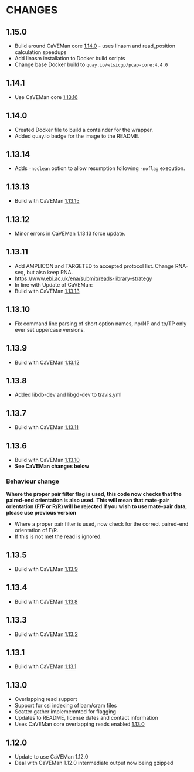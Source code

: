 # CHANGES

## 1.15.0

* Build around CaVEMan core [1.14.0](https://github.com/cancerit/CaVEMan/releases/tag/1.14.0) - uses linasm and read_position calculation speedups
* Add linasm installation to Docker build scripts
* Change base Docker build to `quay.io/wtsicgp/pcap-core:4.4.0`

## 1.14.1

* Use CaVEMan core [1.13.16](https://github.com/cancerit/CaVEMan/releases/tag/1.13.16)

## 1.14.0

* Created Docker file to build a containder for the wrapper. 
* Added quay.io badge for the image to the README.

## 1.13.14

* Adds `-noclean` option to allow resumption following `-noflag` execution.

## 1.13.13

* Build with CaVEMan [1.13.15](https://github.com/cancerit/CaVEMan/releases/tag/1.13.15)

## 1.13.12

* Minor errors in CaVEMan 1.13.13 force update.

## 1.13.11

* Add AMPLICON and TARGETED to accepted protocol list. Change RNA-seq, but also keep RNA.
* https://www.ebi.ac.uk/ena/submit/reads-library-strategy
* In line with Update of CaVEMan:
* Build with CaVEMan [1.13.13](https://github.com/cancerit/CaVEMan/releases/tag/1.13.13)

## 1.13.10

* Fix command line parsing of short option names, np/NP and tp/TP only ever set uppercase versions.

## 1.13.9

* Build with CaVEMan [1.13.12](https://github.com/cancerit/CaVEMan/releases/tag/1.13.12)

## 1.13.8

* Added libdb-dev and libgd-dev to travis.yml

## 1.13.7

* Build with CaVEMan [1.13.11](https://github.com/cancerit/CaVEMan/releases/tag/1.13.11)

## 1.13.6

* Build with CaVEMan [1.13.10](https://github.com/cancerit/CaVEMan/releases/tag/1.13.10)
* **See CaVEMan changes below**

### Behaviour change

**Where the proper pair filter flag is used, this code now checks that the paired-end orientation is also used.**
**This will mean that mate-pair orientation (F/F or R/R) will be rejected**
**If you wish to use mate-pair data, please use previous version**

* Where a proper pair filter is used, now check for the correct paired-end orientation of F/R.
* If this is not met the read is ignored.

## 1.13.5

* Build with CaVEMan [1.13.9](https://github.com/cancerit/CaVEMan/releases/tag/1.13.9)

## 1.13.4

* Build with CaVEMan [1.13.8](https://github.com/cancerit/CaVEMan/releases/tag/1.13.8)

## 1.13.3

* Build with CaVEMan [1.13.2](https://github.com/cancerit/CaVEMan/releases/tag/1.13.2)

## 1.13.1

* Build with CaVEMan [1.13.1](https://github.com/cancerit/CaVEMan/releases/tag/1.13.1)

## 1.13.0

* Overlapping read support
* Support for csi indexing of bam/cram files
* Scatter gather implememnted for flagging
* Updates to README, license dates and contact information
* Uses CaVEMan core overlapping reads enabled [1.13.0](https://github.com/cancerit/CaVEMan/releases/tag/1.13.0)

## 1.12.0

* Update to use CaVEMan 1.12.0
* Deal with CaVEMan 1.12.0 intermediate output now being gzipped
